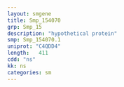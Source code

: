 ```yaml
---
layout: smgene
title: Smp_154070
grp: Smp_15
description: "hypothetical protein"
smp: Smp_154070.1
uniprot: "C4QDD4"
length:   411
cdd: "ns"
kk: ns
categories: sm
---
```

